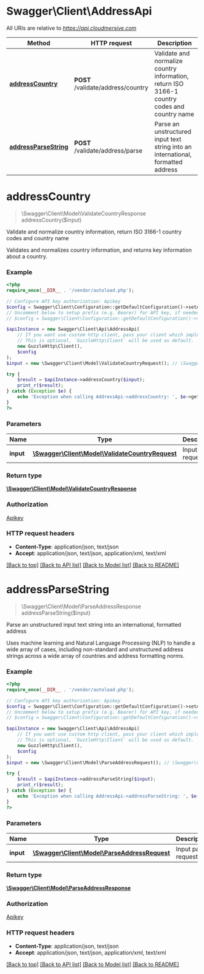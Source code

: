 # Swagger\Client\AddressApi

All URIs are relative to *https://api.cloudmersive.com*

Method | HTTP request | Description
------------- | ------------- | -------------
[**addressCountry**](AddressApi.md#addressCountry) | **POST** /validate/address/country | Validate and normalize country information, return ISO 3166-1 country codes and country name
[**addressParseString**](AddressApi.md#addressParseString) | **POST** /validate/address/parse | Parse an unstructured input text string into an international, formatted address


# **addressCountry**
> \Swagger\Client\Model\ValidateCountryResponse addressCountry($input)

Validate and normalize country information, return ISO 3166-1 country codes and country name

Validates and normalizes country information, and returns key information about a country.

### Example
```php
<?php
require_once(__DIR__ . '/vendor/autoload.php');

// Configure API key authorization: Apikey
$config = Swagger\Client\Configuration::getDefaultConfiguration()->setApiKey('Apikey', 'YOUR_API_KEY');
// Uncomment below to setup prefix (e.g. Bearer) for API key, if needed
// $config = Swagger\Client\Configuration::getDefaultConfiguration()->setApiKeyPrefix('Apikey', 'Bearer');

$apiInstance = new Swagger\Client\Api\AddressApi(
    // If you want use custom http client, pass your client which implements `GuzzleHttp\ClientInterface`.
    // This is optional, `GuzzleHttp\Client` will be used as default.
    new GuzzleHttp\Client(),
    $config
);
$input = new \Swagger\Client\Model\ValidateCountryRequest(); // \Swagger\Client\Model\ValidateCountryRequest | Input request

try {
    $result = $apiInstance->addressCountry($input);
    print_r($result);
} catch (Exception $e) {
    echo 'Exception when calling AddressApi->addressCountry: ', $e->getMessage(), PHP_EOL;
}
?>
```

### Parameters

Name | Type | Description  | Notes
------------- | ------------- | ------------- | -------------
 **input** | [**\Swagger\Client\Model\ValidateCountryRequest**](../Model/ValidateCountryRequest.md)| Input request |

### Return type

[**\Swagger\Client\Model\ValidateCountryResponse**](../Model/ValidateCountryResponse.md)

### Authorization

[Apikey](../../README.md#Apikey)

### HTTP request headers

 - **Content-Type**: application/json, text/json
 - **Accept**: application/json, text/json, application/xml, text/xml

[[Back to top]](#) [[Back to API list]](../../README.md#documentation-for-api-endpoints) [[Back to Model list]](../../README.md#documentation-for-models) [[Back to README]](../../README.md)

# **addressParseString**
> \Swagger\Client\Model\ParseAddressResponse addressParseString($input)

Parse an unstructured input text string into an international, formatted address

Uses machine learning and Natural Language Processing (NLP) to handle a wide array of cases, including non-standard and unstructured address strings across a wide array of countries and address formatting norms.

### Example
```php
<?php
require_once(__DIR__ . '/vendor/autoload.php');

// Configure API key authorization: Apikey
$config = Swagger\Client\Configuration::getDefaultConfiguration()->setApiKey('Apikey', 'YOUR_API_KEY');
// Uncomment below to setup prefix (e.g. Bearer) for API key, if needed
// $config = Swagger\Client\Configuration::getDefaultConfiguration()->setApiKeyPrefix('Apikey', 'Bearer');

$apiInstance = new Swagger\Client\Api\AddressApi(
    // If you want use custom http client, pass your client which implements `GuzzleHttp\ClientInterface`.
    // This is optional, `GuzzleHttp\Client` will be used as default.
    new GuzzleHttp\Client(),
    $config
);
$input = new \Swagger\Client\Model\ParseAddressRequest(); // \Swagger\Client\Model\ParseAddressRequest | Input parse request

try {
    $result = $apiInstance->addressParseString($input);
    print_r($result);
} catch (Exception $e) {
    echo 'Exception when calling AddressApi->addressParseString: ', $e->getMessage(), PHP_EOL;
}
?>
```

### Parameters

Name | Type | Description  | Notes
------------- | ------------- | ------------- | -------------
 **input** | [**\Swagger\Client\Model\ParseAddressRequest**](../Model/ParseAddressRequest.md)| Input parse request |

### Return type

[**\Swagger\Client\Model\ParseAddressResponse**](../Model/ParseAddressResponse.md)

### Authorization

[Apikey](../../README.md#Apikey)

### HTTP request headers

 - **Content-Type**: application/json, text/json
 - **Accept**: application/json, text/json, application/xml, text/xml

[[Back to top]](#) [[Back to API list]](../../README.md#documentation-for-api-endpoints) [[Back to Model list]](../../README.md#documentation-for-models) [[Back to README]](../../README.md)


